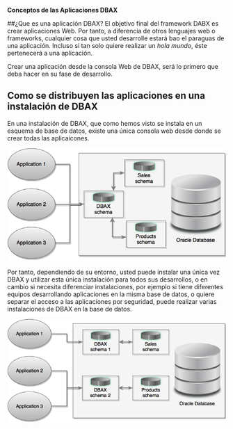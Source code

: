 <p class="page-header1"><b>Conceptos de las Aplicaciones DBAX</b></p>

##¿Que es una aplicación DBAX?
El objetivo final del framework DABX es crear aplicaciones Web. Por tanto, a diferencia de otros lenguajes web o frameworks, cualquier cosa que usted desarrolle estará bao el paraguas de una aplicación. Incluso si tan solo quiere realizar un *hola mundo*, éste pertenecerá a una aplicación. 

Crear una aplicación desde la consola Web de DBAX, será lo primero que deba hacer en su fase de desarrollo. 

## Como se distribuyen las aplicaciones en una instalación de DBAX

En una instalación de DBAX, que como hemos visto se instala en un esquema de base de datos, existe una única consola web desde donde se crear todas las aplicaicones.

![Single tenancy](DBAX_single_Tenancy.png)

Por tanto, dependiendo de su entorno, usted puede instalar una única vez DBAX y utilizar esta única instalación para todos sus desarrollos, o en cambio si necesita diferenciar instalaciones, por ejemplo si tiene diferentes equipos desarrollando aplicaciones en la misma base de datos, o quiere separar el acceso a las aplicaciones por seguridad, puede realizar varias instalaciones de DBAX en la base de datos. 


![Single tenancy](DBAX_multi_tenancy.png)